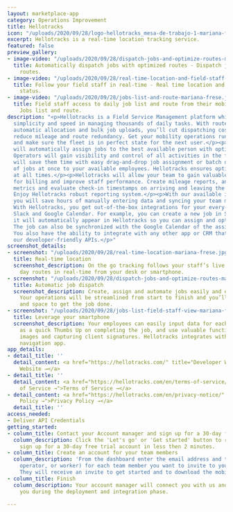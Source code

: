 ```yaml
---
layout: marketplace-app
category: Operations Improvement
title: Hellotracks
icon: "/uploads/2020/09/28/logo-hellotracks_mesa-de-trabajo-1-mariana-frese.png"
excerpt: Hellotracks is a real-time location tracking service.
featured: false
preview_gallery:
- image-video: "/uploads/2020/09/28/dispatch-jobs-and-optimize-routes-mariana-frese.jpg"
  title: Automatically dispatch jobs with optimized routes - Dispatch jobs and optimize
    routes.
- image-video: "/uploads/2020/09/28/real-time-location-and-field-staff-status-mariana-frese.jpg"
  title: Follow your field staff in real-time - Real time location and field staff
    status.
- image-video: "/uploads/2020/09/28/jobs-list-and-route-mariana-frese.jpg"
  title: Field staff access to daily job list and route from their mobile device -
    Jobs list and route.
description: "<p>Hellotracks is a Field Service Management platform which will bring
  simplicity and speed in managing thousands of daily tasks. With route optimization,
  automatic allocation and bulk job uploads, you’ll cut dispatching costs and easily
  reduce mileage and route redundancy. Get your mobility operations running smoothly
  and make sure the fleet is in perfect state for the next user.</p><p>Hellotracks
  will automatically assign jobs to the best available person with optimized routes.
  Operators will gain visibility and control of all activities in the field. The platform
  will save them time with easy drag-and-drop job assignment or batch dispatch hundreds
  of jobs at once to your available employees. Hellotracks ensures optimized routes
  at all times.</p><p>Hellotracks will allow your team to gain valuable information
  for billing and improve staff performance. Create mileage reports, analyze job completion
  metrics and evaluate check-in timestamps on arriving and leaving the job’s location.
  Enjoy Hellotracks robust reporting system.</p><p>With our available integrations
  you will save hours of manually entering data and syncing your team member’s calendars.
  With Hellotracks, you get out-of-the-box integrations for your every-day tools like
  Slack and Google Calendar. For example, you can create a new job in Slack where
  it will automatically appear in Hellotracks so you can assign and optimize routes.
  The job can also be synchronized with the Google Calendar of the assigned team member.
  You also have the ability to integrate with any other app or CRM that you use with
  our developer-friendly APIs.</p>"
screenshot_details:
- screenshot: "/uploads/2020/09/28/real-time-location-mariana-frese.jpg"
  title: Real-time location
  screenshot_description: On the go tracking follows your staff’s live location and
    day routes in real-time from your desk or smartphone.
- screenshot: "/uploads/2020/09/28/dispatch-jobs-and-optimize-routes-mariana-frese.jpg"
  title: Automatic job dispatch
  screenshot_description: Create, assign and automate jobs easily and effectively.
    Your operations will be streamlined from start to finish and you’ll have time
    and space to get the job done.
- screenshot: "/uploads/2020/09/28/jobs-list-field-staff-view-mariana-frese.jpg"
  title: Leverage your smartphone
  screenshot_description: Your employees can easily input data for each job, as simple
    as a quick Thumbs Up on completing the job, and use valuable functions like attaching
    images and capturing client signatures. Hellotracks integrates with your preferred
    navigation app.
app_details:
- detail_title: ''
  detail_content: <a href="https://hellotracks.com/" title="Developer Website →">Developer
    Website →</a>
- detail_title: ''
  detail_content: <a href="https://hellotracks.com/en/terms-of-service/" title="Terms
    of Service →">Terms of Service →</a>
- detail_content: <a href="https://hellotracks.com/en/privacy-notice/" title="Privacy
    Policy →">Privacy Policy →</a>
  detail_title: ''
access_needed:
- Deliver API Credentials
getting_started:
- column_title: Contact your Account manager and sign up for a 30-day free trial account
  column_description: Click the 'Let's go' or 'Get started' button to reach out and
    sign up for a 30-day free trial account in less then 2 minutes.
- column_title: Create an account for your team members
  column_description: 'From the dashboard enter the email address and the role (admin,
    operator, or worker) for each team member you want to invite to your account.
    They will receive an invite to get started and to download the mobile app. '
- column_title: Finish
  column_description: Your account manager will connect you with us and we will help
    you during the deployment and integration phase.

---
```

